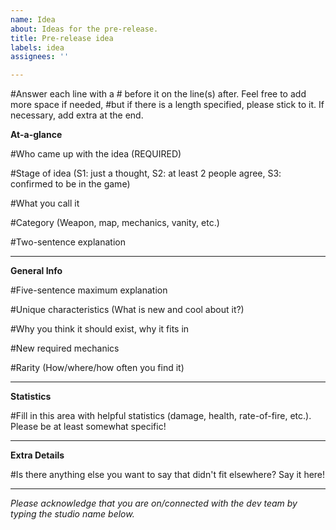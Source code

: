 ```yaml
---
name: Idea
about: Ideas for the pre-release.
title: Pre-release idea
labels: idea
assignees: ''

---
```


#Answer each line with a # before it on the line(s) after. Feel free to add more space if needed,
#but if there is a length specified, please stick to it. If necessary, add extra at the end.

**At-a-glance**

#Who came up with the idea (REQUIRED)

#Stage of idea (S1: just a thought, S2: at least 2 people agree, S3: confirmed to be in the game)

#What you call it

#Category (Weapon, map, mechanics, vanity, etc.)

#Two-sentence explanation



---
**General Info**

#Five-sentence maximum explanation




#Unique characteristics (What is new and cool about it?)

#Why you think it should exist, why it fits in

#New required mechanics

#Rarity (How/where/how often you find it)

---
**Statistics**

#Fill in this area with helpful statistics (damage, health, rate-of-fire, etc.). Please be at least somewhat specific!

---
**Extra Details**

#Is there anything else you want to say that didn't fit elsewhere? Say it here!

---
*Please acknowledge that you are on/connected with the dev team by typing the studio name below.*
